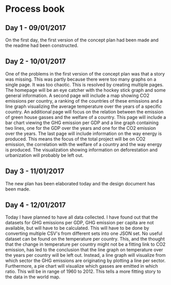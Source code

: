 # Process book

## Day 1 - 09/01/2017
On the first day, the first version of the concept plan had been made and the readme had been constructed.

## Day 2 - 10/01/2017
One of the problems in the first version of the concept plan was that a story was missing. This was partly because there were too many graphs on a single page. It was too chaotic. This is resolved by creating multiple pages. The homepage will be an eye catcher with the hockey stick graph and some general information. A second page will include a map showing CO2 emissions per country, a ranking of the countries of these emissions and a line graph visualizing the average temperature over the years of a specific country.
An additional page will focus on the relation between the emission of green house gasses and the welfare of a country. This page will include a bar chart viewing the GHG emission per GDP and a line graph containing two lines, one for the GDP over the years and one for the CO2 emission over the years.
The last page will include information on the way energy is produced. This means the focus of the total project will be on CO2 emission, the correlation with the welfare of a country and the way energy is produced. The visualization showing information on deforestation and urbanization will probably be left out.

## Day 3 - 11/01/2017
The new plan has been elaborated today and the design document has been made.

## Day 4 - 12/01/2017
Today I have planned to have all data collected. I have found out that the datasets for GHG emissions per GDP, GHG emission per capita are not available, but will have to be calculated. This will have to be done by converting multiple CSV's from different sets into one JSON set.
No useful dataset can be found on the temperature per country. This, and the thought that the change in temperature per country might not be a fitting link to CO2 emission, has led to the conclusion that the line graph on temperature over the years per country will be left out. Instead, a line graph will visualize from which sector the GHG emissions are originating by plotting a line per sector. Furthermore, a pie chart will visualize which gasses are emitted in which ratio. This will be in range of 1960 to 2012. This tells a more fitting story to the data in the world map.
